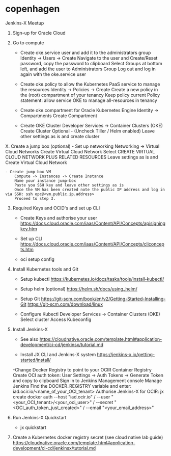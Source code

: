 # copenhagen
Jenkins-X Meetup

1. Sign-up for Oracle Cloud

2. Go to compute

	- Create oke.service user and add it to the administrators group
		Identity -> Users -> Create
		Navigate to the user and Create/Reset password, copy the password to clipboard
		Select Groups at bottom left, and add the user to Administrators Group
		Log out and log in again with the oke.service user
		
	- Create oke.policy to allow the Kubernetes PaaS service to manage the resources
		Identity -> Policies -> Create
		Create a new policy in the (root) compartment of your tenancy
		Keep policy current
		Policy statement: allow service OKE to manage all-resources in tenancy
		
	- Create oke.compartment for Oracle Kubernetes Engine
		Identity -> Compartments
		Create Compartment
		
	- Create OKE Cluster
		Developer Services -> Container Clusters (OKE)
		Create Cluster
		Optional - (Uncheck Tiller / Helm enabled)
		Leave other settings as is and create cluster
		
X. Create a jump box (optional)
	- Set up networking
		Networking -> Virtual Cloud Networks
		Create Virtual Cloud Network
		Select CREATE VIRTUAL CLOUD NETWORK PLUS RELATED RESOURCES
		Leave settings as is and Create Virtual Cloud Network
	
	- Create jump-box VM
		Compute -> Instances -> Create Instance
		Name your instance jump-box
		Paste you SSH key and leave other settings as is
		Once the VM has been created note the public IP address and log in via SSH: ssh opc@<vm.public.ip.address>
		Proceed to step 3.
		
3. Required Keys and OCID's and set up CLI

	- Create Keys and authorise your user
		https://docs.cloud.oracle.com/iaas/Content/API/Concepts/apisigningkey.htm
	
	- Set up CLI
		https://docs.cloud.oracle.com/iaas/Content/API/Concepts/cliconcepts.htm
		
	- oci setup config
	
4. Install Kubernetes tools and Git

	- Setup kubectl
		https://kubernetes.io/docs/tasks/tools/install-kubectl/
		
	- Setup helm (optional)
		https://helm.sh/docs/using_helm/
		
	- Setup Git
		https://git-scm.com/book/en/v2/Getting-Started-Installing-Git
		https://git-scm.com/download/linux
		
	- Configure Kubectl
		Developer Services -> Container Clusters (OKE)
		Select cluster
		Access Kubeconfig
		
		
5. Install Jenkins-X

	- See also
		https://cloudnative.oracle.com/template.html#application-development/ci-cd/jenkinsx/tutorial.md
	
	- Install JX CLI and Jenkins-X system
		https://jenkins-x.io/getting-started/install/
	
	-Change Docker Registry to point to your OCIR Container Registry
		Create OCI auth token: User Settings -> Auth Tokens -> Generate Token and copy to clipboard
		Sign in to Jenkins Management console
		Manage Jenkins
		Find the DOCKER_REGISTRY variable and enter: iad.ocir.io/<name_of_your_OCI_tenant>
		Authorise Jenkins-X for OCIR: jx create docker auth --host "iad.ocir.io" /
										--user "<your_OCI_tenant>/<your_oci_user>" /
										--secret "<OCI_auth_token_just_created>" /
										--email "<your_email_address>"
										
6. Run Jenkins-X Quickstart

	- jx quickstart
	
7. Create a Kubernetes docker registry secret (see cloud native lab guide)
		https://cloudnative.oracle.com/template.html#application-development/ci-cd/jenkinsx/tutorial.md
		
	

